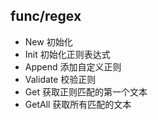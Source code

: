## func/regex
- New 初始化
- Init 初始化正则表达式
- Append 添加自定义正则
- Validate 校验正则
- Get 获取正则匹配的第一个文本
- GetAll 获取所有匹配的文本